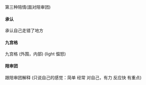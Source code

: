 
第三种陪情(面对陪审团)

#### 承认

承认自己走错了地方

#### 九宫格

九宫格 (外围，内部) (light 愠怒)

#### 陪审团

跟陪审团解释 (只说自己的感觉：简单 经常 对自己，有力 反应快 有重点)


